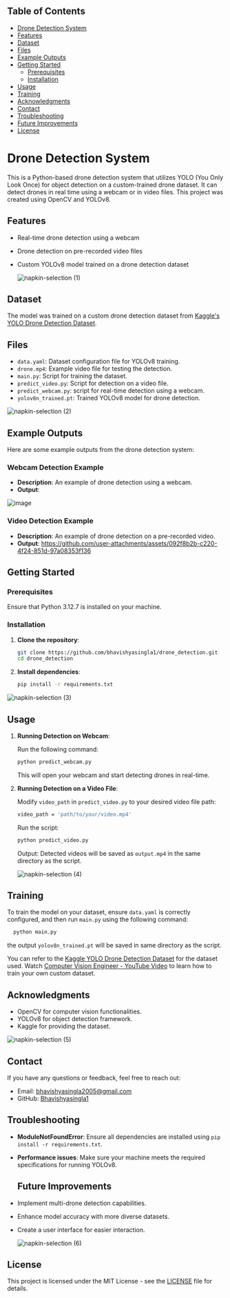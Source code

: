 ## Table of Contents
- [Drone Detection System](#drone-detection-system)
- [Features](#features)
- [Dataset](#dataset)
- [Files](#files)
- [Example Outputs](#example-outputs)
- [Getting Started](#getting-started)
  - [Prerequisites](#prerequisites)
  - [Installation](#installation)
- [Usage](#usage)
- [Training](#training)
- [Acknowledgments](#acknowledgments)
- [Contact](#contact)
- [Troubleshooting](#troubleshooting)
- [Future Improvements](#future-improvements)
- [License](#license)

# Drone Detection System

This is a Python-based drone detection system that utilizes YOLO (You Only Look Once) for object detection on a custom-trained drone dataset. It can detect drones in real time using a webcam or in video files. This project was created using OpenCV and YOLOv8.

## Features

- Real-time drone detection using a webcam
- Drone detection on pre-recorded video files
- Custom YOLOv8 model trained on a drone detection dataset

  ![napkin-selection (1)](https://github.com/user-attachments/assets/72bac339-df54-4872-8bc8-6932aa62ba70)


## Dataset

The model was trained on a custom drone detection dataset from [Kaggle's YOLO Drone Detection Dataset](https://www.kaggle.com/datasets/muki2003/yolo-drone-detection-dataset).

## Files

- `data.yaml`: Dataset configuration file for YOLOv8 training.
- `drone.mp4`: Example video file for testing the detection.
- `main.py`: Script for training the dataset.
- `predict_video.py`: Script for detection on a video file.
- `predict_webcam.py`: script for real-time detection using a webcam.
- `yolov8n_trained.pt`: Trained YOLOv8 model for drone detection.

![napkin-selection (2)](https://github.com/user-attachments/assets/0e6e0407-fddd-45aa-af96-e37283bc4e2a)

  
## Example Outputs
Here are some example outputs from the drone detection system:

### Webcam Detection Example
- **Description**: An example of drone detection using a webcam.
- **Output**:
  
![image](https://github.com/user-attachments/assets/b811b517-448b-4e8a-8e20-19db9e5de319)

### Video Detection Example
- **Description**: An example of drone detection on a pre-recorded video.
- **Output**:
https://github.com/user-attachments/assets/092f8b2b-c220-4f24-851d-97a08353f136

## Getting Started

### Prerequisites
Ensure that Python 3.12.7 is installed on your machine.

### Installation

1. **Clone the repository**:
   ```bash
   git clone https://github.com/bhavishyasingla1/drone_detection.git
   cd drone_detection
   ```
2. **Install dependencies**:
      ```bash
      pip install -r requirements.txt
      ```

![napkin-selection (3)](https://github.com/user-attachments/assets/178d5a75-e9b8-441b-98b8-ae6893f52a9a)

      
## Usage

1. **Running Detection on Webcam**:

   Run the following command:
   ```bash
   python predict_webcam.py
   ```
   This will open your webcam and start detecting drones in real-time.

3. **Running Detection on a Video File**:

   Modify `video_path` in `predict_video.py` to your desired video file path:
   ```bash
   video_path = 'path/to/your/video.mp4'
   ```
  
   Run the script:
    ```bash
   python predict_video.py
   ```
   Output: Detected videos will be saved as `output.mp4` in the same directory as the script.

   ![napkin-selection (4)](https://github.com/user-attachments/assets/3a688d39-1440-443e-aa56-edb45037cb32)


## Training
To train the model on your dataset, ensure `data.yaml` is correctly configured, and then run `main.py` using the following command:

 ```bash
   python main.py
   ```
the output `yolov8n_trained.pt` will be saved in same directory as the script.

You can refer to the [Kaggle YOLO Drone Detection Dataset](https://www.kaggle.com/datasets/muki2003/yolo-drone-detection-dataset) for the dataset used. Watch [Computer Vision Engineer - YouTube Video](https://www.youtube.com/watch?v=m9fH9OWn8YM) to learn how to train your own custom dataset.

## Acknowledgments
- OpenCV for computer vision functionalities.
- YOLOv8 for object detection framework.
- Kaggle for providing the dataset.

![napkin-selection (5)](https://github.com/user-attachments/assets/8929079c-b638-49d3-9a7f-ac6c35e675b5)


## Contact
If you have any questions or feedback, feel free to reach out:
- Email: [bhavishyasingla2005@gmail.com](mailto:bhavishyasingla2005@gmail.com)
- GitHub: [Bhavishyasingla1](https://github.com/bhavishyasingla1)

## Troubleshooting
- **ModuleNotFoundError**: Ensure all dependencies are installed using `pip install -r requirements.txt`.
- **Performance issues**: Make sure your machine meets the required specifications for running YOLOv8.

  ## Future Improvements
- Implement multi-drone detection capabilities.
- Enhance model accuracy with more diverse datasets.
- Create a user interface for easier interaction.

  ![napkin-selection (6)](https://github.com/user-attachments/assets/41b79c2a-8d7d-488e-aa08-bd89195e90e4)


## License
This project is licensed under the MIT License - see the [LICENSE](LICENSE) file for details.














   


